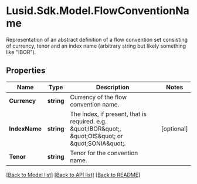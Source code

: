 # Lusid.Sdk.Model.FlowConventionName
Representation of an abstract definition of a flow convention set consisting of currency, tenor and an index name (arbitrary string but likely something like \"IBOR\").

## Properties

Name | Type | Description | Notes
------------ | ------------- | ------------- | -------------
**Currency** | **string** | Currency of the flow convention name. | 
**IndexName** | **string** | The index, if present, that is required. e.g. \&quot;IBOR\&quot;, \&quot;OIS\&quot; or \&quot;SONIA\&quot;. | [optional] 
**Tenor** | **string** | Tenor for the convention name. | 

[[Back to Model list]](../README.md#documentation-for-models) [[Back to API list]](../README.md#documentation-for-api-endpoints) [[Back to README]](../README.md)

